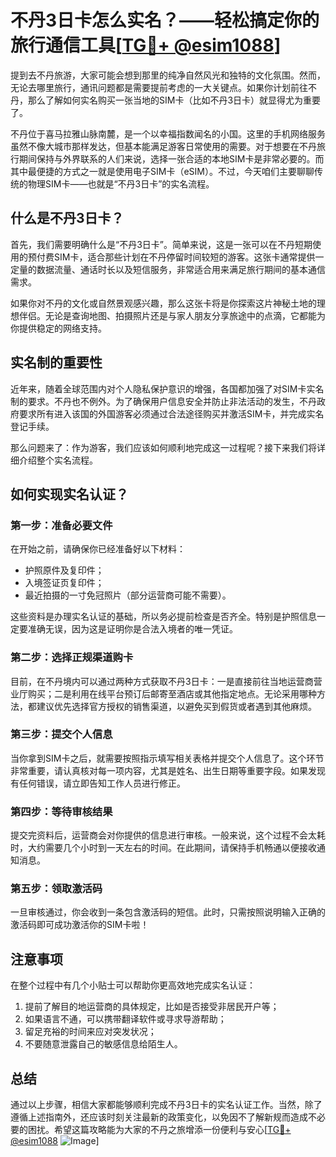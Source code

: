 # 不丹3日卡怎么实名？——轻松搞定你的旅行通信工具[[TG💪+ @esim1088](https://t.me/s/esim1088)]

提到去不丹旅游，大家可能会想到那里的纯净自然风光和独特的文化氛围。然而，无论去哪里旅行，通讯问题都是需要提前考虑的一大关键点。如果你计划前往不丹，那么了解如何实名购买一张当地的SIM卡（比如不丹3日卡）就显得尤为重要了。

不丹位于喜马拉雅山脉南麓，是一个以幸福指数闻名的小国。这里的手机网络服务虽然不像大城市那样发达，但基本能满足游客日常使用的需要。对于想要在不丹旅行期间保持与外界联系的人们来说，选择一张合适的本地SIM卡是非常必要的。而其中最便捷的方式之一就是使用电子SIM卡（eSIM）。不过，今天咱们主要聊聊传统的物理SIM卡——也就是“不丹3日卡”的实名流程。

## 什么是不丹3日卡？

首先，我们需要明确什么是“不丹3日卡”。简单来说，这是一张可以在不丹短期使用的预付费SIM卡，适合那些计划在不丹停留时间较短的游客。这张卡通常提供一定量的数据流量、通话时长以及短信服务，非常适合用来满足旅行期间的基本通信需求。

如果你对不丹的文化或自然景观感兴趣，那么这张卡将是你探索这片神秘土地的理想伴侣。无论是查询地图、拍摄照片还是与家人朋友分享旅途中的点滴，它都能为你提供稳定的网络支持。

## 实名制的重要性

近年来，随着全球范围内对个人隐私保护意识的增强，各国都加强了对SIM卡实名制的要求。不丹也不例外。为了确保用户信息安全并防止非法活动的发生，不丹政府要求所有进入该国的外国游客必须通过合法途径购买并激活SIM卡，并完成实名登记手续。

那么问题来了：作为游客，我们应该如何顺利地完成这一过程呢？接下来我们将详细介绍整个实名流程。

## 如何实现实名认证？

### 第一步：准备必要文件

在开始之前，请确保你已经准备好以下材料：

- 护照原件及复印件；
- 入境签证页复印件；
- 最近拍摄的一寸免冠照片（部分运营商可能不需要）。

这些资料是办理实名认证的基础，所以务必提前检查是否齐全。特别是护照信息一定要准确无误，因为这是证明你是合法入境者的唯一凭证。

### 第二步：选择正规渠道购卡

目前，在不丹境内可以通过两种方式获取不丹3日卡：一是直接前往当地运营商营业厅购买；二是利用在线平台预订后邮寄至酒店或其他指定地点。无论采用哪种方法，都建议优先选择官方授权的销售渠道，以避免买到假货或者遇到其他麻烦。

### 第三步：提交个人信息

当你拿到SIM卡之后，就需要按照指示填写相关表格并提交个人信息了。这个环节非常重要，请认真核对每一项内容，尤其是姓名、出生日期等重要字段。如果发现有任何错误，请立即告知工作人员进行修正。

### 第四步：等待审核结果

提交完资料后，运营商会对你提供的信息进行审核。一般来说，这个过程不会太耗时，大约需要几个小时到一天左右的时间。在此期间，请保持手机畅通以便接收通知消息。

### 第五步：领取激活码

一旦审核通过，你会收到一条包含激活码的短信。此时，只需按照说明输入正确的激活码即可成功激活你的SIM卡啦！

## 注意事项

在整个过程中有几个小贴士可以帮助你更高效地完成实名认证：

1. 提前了解目的地运营商的具体规定，比如是否接受非居民开户等；
2. 如果语言不通，可以携带翻译软件或寻求导游帮助；
3. 留足充裕的时间来应对突发状况；
4. 不要随意泄露自己的敏感信息给陌生人。

## 总结

通过以上步骤，相信大家都能够顺利完成不丹3日卡的实名认证工作。当然，除了遵循上述指南外，还应该时刻关注最新的政策变化，以免因不了解新规而造成不必要的困扰。希望这篇攻略能为大家的不丹之旅增添一份便利与安心[[TG💪+ @esim1088](https://t.me/s/esim1088) ![Image](https://i.postimg.cc/4NQfJmqS/Snipaste-2025-05-13-00-14-12.png)]